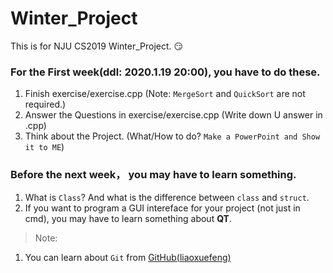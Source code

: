 # Winter_Project
This is for NJU CS2019 Winter_Project. :smirk:

### For the First week(ddl: 2020.1.19 20:00), you have to  do these.
1. Finish exercise/exercise.cpp (Note: `MergeSort` and `QuickSort` are not required.)
2. Answer the Questions in exercise/exercise.cpp (Write down U answer in .cpp)
3. Think about the Project. (What/How to do? `Make a PowerPoint and Show it to ME`)

### Before the next week， you may have to learn something.
1. What is `Class`? And what is the difference between `class` and `struct`.
2. If you want to program a GUI intereface for your project (not just in cmd), you may have to learn something about **QT**.


> Note: 
  1. You can learn about `Git` from [GitHub(liaoxuefeng)](https://www.liaoxuefeng.com/wiki/896043488029600)
  
